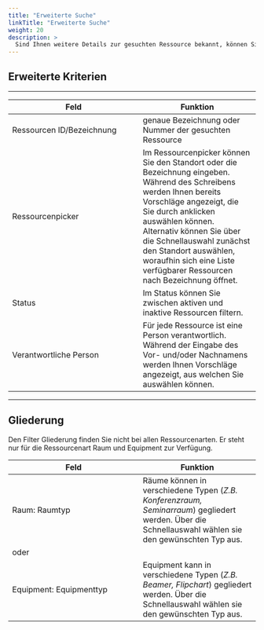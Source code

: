 ```yaml
---
title: "Erweiterte Suche"
linkTitle: "Erweiterte Suche"
weight: 20
description: >
  Sind Ihnen weitere Details zur gesuchten Ressource bekannt, können Sie das Ergebnis über die Erweiterte Suche weiter eingrenzen.
---
```


## Erweiterte Kriterien

<!-- Bild Suchmaske Erweiterte Kriterien -->

 ---
 |<div style="width:250px">Feld</div>|Funktion|
 |---|---|
 |Ressourcen ID/Bezeichnung|genaue Bezeichnung oder Nummer der gesuchten Ressource|
 |Ressourcenpicker|Im Ressourcenpicker können Sie den Standort oder die Bezeichnung eingeben. Während des Schreibens werden Ihnen bereits Vorschläge angezeigt, die Sie durch anklicken auswählen können. Alternativ können Sie über die Schnellauswahl zunächst den Standort auswählen, woraufhin sich eine Liste verfügbarer Ressourcen nach Bezeichnung öffnet.|
 |Status|Im Status können Sie zwischen aktiven und inaktive Ressourcen filtern.|
 |Verantwortliche Person|Für jede Ressource ist eine Person verantwortlich. Während der Eingabe des Vor- und/oder Nachnamens werden Ihnen Vorschläge angezeigt, aus welchen Sie auswählen können.|
---

## Gliederung

Den Filter Gliederung finden Sie nicht bei allen Ressourcenarten. Er steht nur für die Ressourcenart Raum und Equipment zur Verfügung.

<!-- Bild Suchmaske Gliederung -->

|<div style="width:250px">Feld</div>|Funktion|
 |---|---|
 |Raum: Raumtyp|Räume können in verschiedene Typen (_Z.B. Konferenzraum, Seminarraum_) gegliedert werden. Über die Schnellauswahl wählen sie den gewünschten Typ aus.|
|oder|||
|Equipment: Equipmenttyp|Equipment kann in verschiedene Typen (_Z.B. Beamer, Flipchart_) gegliedert werden. Über die Schnellauswahl wählen sie den gewünschten Typ aus.|






